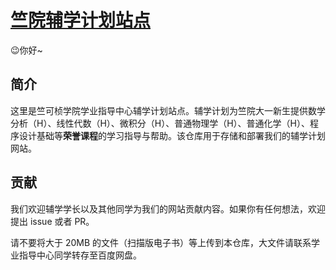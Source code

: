 # [竺院辅学计划站点](https://ckc-agc.pages.zjusct.io/study-assist/)

😉你好~

## 简介

这里是竺可桢学院学业指导中心辅学计划站点。辅学计划为竺院大一新生提供数学分析（H）、线性代数（H）、微积分（H）、普通物理学（H）、普通化学（H）、程序设计基础等**荣誉课程**的学习指导与帮助。该仓库用于存储和部署我们的辅学计划网站。

## 贡献

我们欢迎辅学学长以及其他同学为我们的网站贡献内容。如果你有任何想法，欢迎提出 issue 或者 PR。

请不要将大于 20MB 的文件（扫描版电子书）等上传到本仓库，大文件请联系学业指导中心同学转存至百度网盘。

